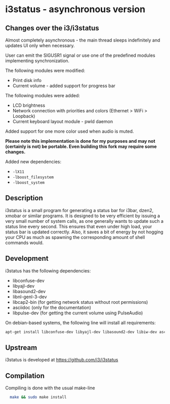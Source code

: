 # i3status - asynchronous version

## Changes over the i3/i3status

Almost completely asynchronous - the main thread sleeps indefinitely and updates UI only when necessary.

User can emit the SIGUSR1 signal or use one of the predefined modules implementing synchronization.

The following modules were modified:
* Print disk info 
* Current volume - added support for progress bar

The following modules were added:
* LCD brightness
* Network connection with priorities and colors (Ethernet > WiFi > Loopback)
* Current keyboard layout module - pwld daemon

Added support for one more color used when audio is muted.

**Please note this implementation is done for my purposes and may not (certainly is not) be portable. Even 
building this fork may require some changes.**

Added new dependencies:
  * `-lX11`
  * `-lboost_filesystem`
  * `-lboost_system`

## Description

i3status is a small program for generating a status bar for i3bar, dzen2, xmobar
or similar programs. It is designed to be very efficient by issuing a very small
number of system calls, as one generally wants to update such a status line
every second. This ensures that even under high load, your status bar is updated
correctly. Also, it saves a bit of energy by not hogging your CPU as much as
spawning the corresponding amount of shell commands would.

## Development

i3status has the following dependencies:
  * libconfuse-dev
  * libyajl-dev
  * libasound2-dev
  * libnl-genl-3-dev
  * libcap2-bin (for getting network status without root permissions)
  * asciidoc (only for the documentation)
  * libpulse-dev (for getting the current volume using PulseAudio)

On debian-based systems, the following line will install all requirements:
```bash
apt-get install libconfuse-dev libyajl-dev libasound2-dev libiw-dev asciidoc libcap2-bin libpulse-dev libnl-genl-3-dev
```

## Upstream

i3status is developed at https://github.com/i3/i3status

## Compilation 

Compiling is done with the usual make-line
```bash
  make && sudo make install
```
